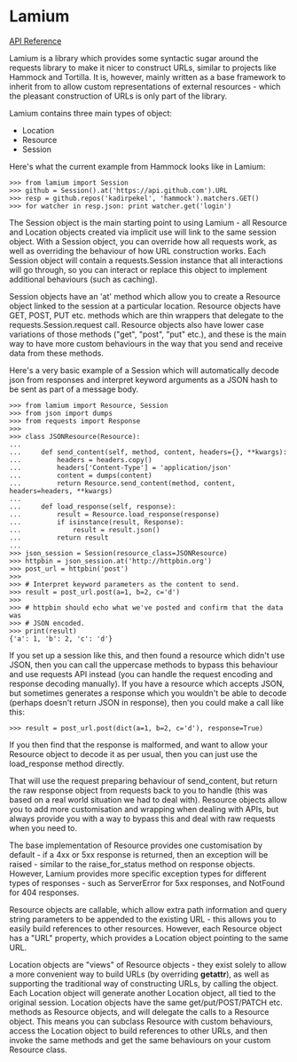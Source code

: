 Lamium
======

[API Reference](api.html)

Lamium is a library which provides some syntactic sugar around the requests library to make it nicer to construct URLs, similar to projects like Hammock and Tortilla. It is, however, mainly written as a base framework to inherit from to allow custom representations of external resources - which the pleasant construction of URLs is only part of the library.

Lamium contains three main types of object:

- Location
- Resource
- Session

Here's what the current example from Hammock looks like in Lamium:

    >>> from lamium import Session
    >>> github = Session().at('https://api.github.com').URL
    >>> resp = github.repos('kadirpekel', 'hammock').matchers.GET()
    >>> for watcher in resp.json: print watcher.get('login')

The Session object is the main starting point to using Lamium - all Resource and Location objects created via implicit use will link to the same session object. With a Session object, you can override how all requests work, as well as overriding the behaviour of how URL construction works. Each Session object will contain a requests.Session instance that all interactions will go through, so you can interact or replace this object to implement additional behaviours (such as caching).

Session objects have an 'at' method which allow you to create a Resource object linked to the session at a particular location. Resource objects have GET, POST, PUT etc. methods which are thin wrappers that delegate to the requests.Session.request call. Resource objects also have lower case variations of those methods ("get", "post", "put" etc.), and these is the main way to have more custom behaviours in the way that you send and receive data from these methods.

Here's a very basic example of a Session which will automatically decode json from responses and interpret keyword arguments as a JSON hash to be sent as part of a message body.

```
>>> from lamium import Resource, Session
>>> from json import dumps
>>> from requests import Response
>>>
>>> class JSONResource(Resource):
...
...     def send_content(self, method, content, headers={}, **kwargs):
...         headers = headers.copy()
...         headers['Content-Type'] = 'application/json'
...         content = dumps(content)
...         return Resource.send_content(method, content, headers=headers, **kwargs)
...
...     def load_response(self, response):
...         result = Resource.load_response(response)
...         if isinstance(result, Response):
...             result = result.json()
...         return result
...
>>> json_session = Session(resource_class=JSONResource)
>>> httpbin = json_session.at('http://httpbin.org')
>>> post_url = httpbin('post')
>>>
>>> # Interpret keyword parameters as the content to send.
>>> result = post_url.post(a=1, b=2, c='d')
>>>
>>> # httpbin should echo what we've posted and confirm that the data was
>>> # JSON encoded.
>>> print(result)
{'a': 1, 'b': 2, 'c': 'd'}
```

If you set up a session like this, and then found a resource which didn't use JSON, then you can call the uppercase methods to bypass this behaviour and use requests API instead (you can handle the request encoding and response decoding manually). If you have a resource which accepts JSON, but sometimes generates a response which you wouldn't be able to decode (perhaps doesn't return JSON in response), then you could make a call like this:

    >>> result = post_url.post(dict(a=1, b=2, c='d'), response=True)

If you then find that the response is malformed, and want to allow your Resource object to decode it as per usual, then you can just use the load_response method directly.

That will use the request preparing behaviour of send_content, but return the raw response object from requests back to you to handle (this was based on a real world situation we had to deal with). Resource objects allow you to add more customisation and wrapping when dealing with APIs, but always provide you with a way to bypass this and deal with raw requests when you need to.

The base implementation of Resource provides one customisation by default - if a 4xx or 5xx response is returned, then an exception will be raised - similar to the raise_for_status method on response objects. However, Lamium provides more specific exception types for different types of responses - such as ServerError for 5xx responses, and NotFound for 404 responses.

Resource objects are callable, which allow extra path information and query string parameters to be appended to the existing URL - this allows you to easily build references to other resources. However, each Resource object has a "URL" property, which provides a Location object pointing to the same URL.

Location objects are "views" of Resource objects - they exist solely to allow a more convenient way to build URLs (by overriding __getattr__), as well as supporting the traditional way of constructing URLs, by calling the object. Each Location object will generate another Location object, all tied to the original session. Location objects have the same get/put/POST/PATCH etc. methods as Resource objects, and will delegate the calls to a Resource object. This means you can subclass Resource with custom behaviours, access the Location object to build references to other URLs, and then invoke the same methods and get the same behaviours on your custom Resource class.
